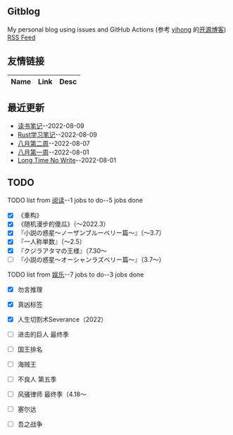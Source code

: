 ## Gitblog
My personal blog using issues and GitHub Actions (参考 [yihong](https://github.com/yihong0618) 的[开源博客](https://github.com/yihong0618/gitblog/issues/177))
[RSS Feed](https://raw.githubusercontent.com/wjianbo/blog-data/main/feed.xml)
## 友情链接
| Name | Link | Desc | 
 | ---- | ---- | ---- |
## 最近更新
- [读书笔记](https://github.com/wjianbo/blog-data/issues/18)--2022-08-09
- [Rust学习笔记](https://github.com/wjianbo/blog-data/issues/17)--2022-08-09
- [八月第二周](https://github.com/wjianbo/blog-data/issues/16)--2022-08-07
- [八月第一周](https://github.com/wjianbo/blog-data/issues/15)--2022-08-01
- [Long Time No Write](https://github.com/wjianbo/blog-data/issues/14)--2022-08-01
## TODO
TODO list from [阅读](https://github.com/wjianbo/blog-data/issues/5)--1 jobs to do--5 jobs done
- [x] 《重构》
- [x] 《随机漫步的傻瓜》（～2022.3）
- [x] 『小説の惑星〜ノーザンブルーベリー篇～』（～3.7）
- [x] 『一人称単数』（～2.5）
- [x] 『クジラアタマの王様』（7.30〜
- [ ] 『小説の惑星〜オーシャンラズベリー篇～』（3.7〜）

TODO list from [娱乐](https://github.com/wjianbo/blog-data/issues/2)--7 jobs to do--3 jobs done
- [x] 勿言推理
- [x] 真凶标签
- [x] 人生切割术Severance（2022）
- [ ] 进击的巨人 最终季
- [ ] 国王排名
- [ ] 海贼王
- [ ] 不良人 第五季
- [ ] 风骚律师 最终季（4.18～
- [ ] 塞尔达
- [ ] 吾之战争


